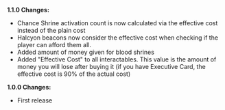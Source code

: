 **1.1.0 Changes:**

* Chance Shrine activation count is now calculated via the effective cost instead of the plain cost
* Halcyon beacons now consider the effective cost when checking if the player can afford them all.
* Added amount of money given for blood shrines
* Added "Effective Cost" to all interactables. This value is the amount of money you will lose after buying it (if you have Executive Card, the effective cost is 90% of the actual cost)

**1.0.0 Changes:**

* First release